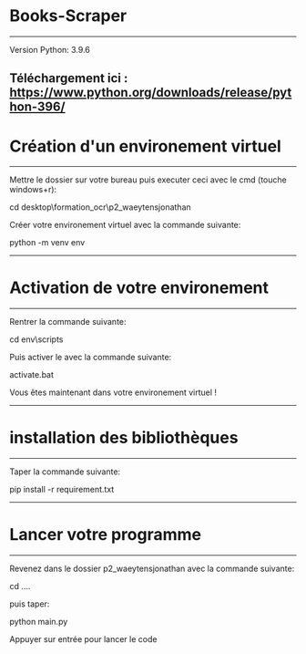 
# Books-Scraper

---
Version Python: 3.9.6 

Téléchargement ici : https://www.python.org/downloads/release/python-396/
---

# Création d'un environement virtuel

---

Mettre le dossier sur votre bureau puis executer ceci avec le cmd (touche windows+r):

cd desktop\formation_ocr\p2_waeytensjonathan

Créer votre environement virtuel avec la commande suivante:

python -m venv env

---

# Activation de votre environement

---

Rentrer la commande suivante:

cd env\scripts


Puis activer le avec la commande suivante: 

activate.bat

Vous êtes maintenant dans votre environement virtuel !

---

# installation des bibliothèques

---

Taper la commande suivante:

pip install -r requirement.txt

---

# Lancer votre programme

---

Revenez dans le dossier p2_waeytensjonathan avec la commande suivante:

cd ..\..

puis taper:

python main.py 

Appuyer sur entrée pour lancer le code
